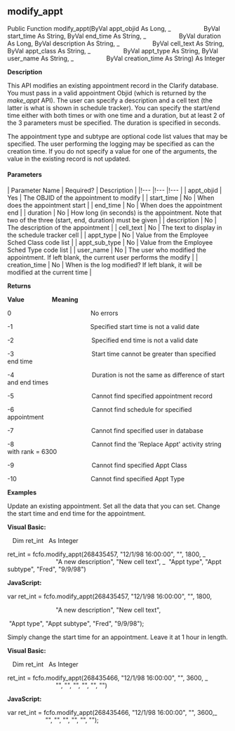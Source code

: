 modify_appt
-----------

Public Function modify_appt(ByVal appt_objid As Long, _
                  ByVal start_time As String, ByVal end_time As String, _
                  ByVal duration As Long, ByVal description As String, _
                  ByVal cell_text As String, ByVal appt_class As String, _
                  ByVal appt_type As String, ByVal user_name As String, _
                  ByVal creation_time As String) As Integer

**Description**

This API modifies an existing appointment record in the Clarify database. You must pass in a valid appointment Objid (which is returned by the _make_appt_ API). The user can specify a description and a cell text (the latter is what is shown in schedule tracker). You can specify the start/end time either with both times or with one time and a duration, but at least 2 of the 3 parameters must be specified. The duration is specified in seconds.

The appointment type and subtype are optional code list values that may be specified. The user performing the logging may be specified as can the creation time. If you do not specify a value for one of the arguments, the value in the existing record is not updated.

#### Parameters

| Parameter Name | Required? | Description |
|!--- |!--- |!--- |
| appt_objid | Yes | The OBJID of the appointment to modify |
| start_time | No | When does the appointment start |
| end_time | No | When does the appointment end |
| duration | No | How long (in seconds) is the appointment. Note that two of the three (start, end, duration) must be given |
| description | No | The description of the appointment |
| cell_text | No | The text to display in the schedule tracker cell |
| appt_type | No | Value from the Employee Sched Class code list |
| appt_sub_type | No | Value from the Employee Sched Type code list |
| user_name | No | The user who modified the appointment. If left blank, the current user performs the modify |
| creation_time | No | When is the log modified? If left blank, it will be modified at the current time |

**Returns**

**Value**                **Meaning**

0                                              No errors

-1                                             Specified start time is not a valid date

-2                                             Specified end time is not a valid date

-3                                             Start time cannot be greater than specified end time

-4                                             Duration is not the same as difference of start and end times

-5                                             Cannot find specified appointment record

-6                                             Cannot find schedule for specified appointment

-7                                             Cannot find specified user in database

-8                                             Cannot find the 'Replace Appt' activity string with rank = 6300

-9                                             Cannot find specified Appt Class

-10                                           Cannot find specified Appt Type

**Examples**

 Update an existing appointment. Set all the data that you can set. Change the start time and end time for the appointment.

**Visual Basic:**

   Dim ret_int   As Integer

ret_int = fcfo.modify_appt(268435457, "12/1/98 16:00:00", "", 1800, _
                            "A new description", "New cell text", _
 "Appt type", "Appt subtype", "Fred", "9/9/98")

**JavaScript:**

var ret_int = fcfo.modify_appt(268435457, "12/1/98 16:00:00", "", 1800,

                            "A new description", "New cell text",

 "Appt type", "Appt subtype", "Fred", "9/9/98");

 Simply change the start time for an appointment. Leave it at 1 hour in length.

**Visual Basic:**

   Dim ret_int   As Integer

ret_int = fcfo.modify_appt(268435466, "12/1/98 16:00:00", "", 3600, _
                            "", "", "", "", "", "")

**JavaScript:**

var ret_int = fcfo.modify_appt(268435466, "12/1/98 16:00:00", "", 3600,_
                            "", "", "", "", "", "");